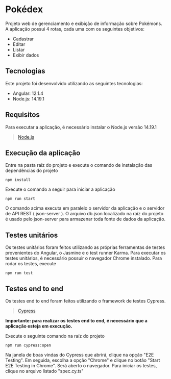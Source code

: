 # Pokédex

Projeto web de gerenciamento e exibição de informação sobre Pokémons.
A aplicação possui 4 rotas, cada uma com os seguintes objetivos:

 - Cadastrar
 - Editar
 - Listar
 - Exibir dados
 
## Tecnologias 

Este projeto foi desenvolvido utilizando as seguintes tecnologias:

 - Angular:  12.1.4
 -  Node.js: 14.19.1

## Requisitos

Para executar a aplicação, é necessário instalar o Node.js versão 14.19.1

>[ Node.js]( https://nodejs.org/dist/v14.19.1/)

## Execução da aplicação

Entre  na pasta raíz do projeto e execute o comando de instalação das dependências do projeto
```
npm install
```
Execute o comando a seguir para iniciar a aplicação
```
npm run start
```
O comando acima executa em paralelo o servidor da aplicação e o servidor de API REST ( json-server ). O arquivo db.json localizado na raiz do projeto é usado pelo json-server para armazenar toda fonte de dados da aplicação.

## Testes unitários
Os testes unitários foram feitos utilizando as próprias ferramentas de testes provenientes do Angular, o Jasmine e o test runner Karma. Para executar os testes unitários, é necessário possuir o navegador Chrome instalado. Para rodar os testes, execute
```
npm run test
```

##  Testes end to end
Os testes end to end foram feitos utilizando o framework de testes Cypress.
>[Cypress](https://www.cypress.io/)

**Importante: para realizar os testes end to end, é necessário que a aplicação esteja em execução.** 

Execute o seguinte comando na raíz do projeto
```
npm run cypress:open
```
Na janela de boas vindas do Cypress que abrirá, clique na opção "E2E Testing". Em seguida, escolha a opção "Chrome" e clique no botão "Start E2E Testing in Chrome". Será aberto o navegador. Para iniciar os testes, clique no arquivo listado "spec.cy.ts" 